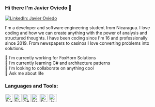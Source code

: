 ### Hi there I'm Javier Oviedo 👋

[![LinkedIn: Javier Oviedo](https://img.shields.io/badge/JavierOviedo-blue?style=flat-square&logo=Linkedin&logoColor=white&link=https://www.linkedin.com/in/javier-oviedo-brenes-3b42961b4/)](https://www.linkedin.com/in/javier-oviedo-brenes-3b42961b4/)

I'm a developer and software engineering student from Nicaragua. I love coding and how we can create anything with the power of analysis and structured thoughts.
I have been coding since I'm 16 and professionally since 2019. From newspapers to casinos I love converting problems into solutions.

🔭 I’m currently working for FoxHorn Solutions <br/>
🌱 I’m currently learning C# and architecture patterns<br/>
👯 I’m looking to collaborate on anything cool <br/>
💬 Ask me about life <br/>

<!--
**Javen17/Javen17** is a ✨ _special_ ✨ repository because its `README.md` (this file) appears on your GitHub profile.

Here are some ideas to get you started:

- 🔭 I’m currently working on ...
- 🌱 I’m currently learning ...
- 👯 I’m looking to collaborate on ...
- 🤔 I’m looking for help with ...
- 💬 Ask me about ...
- 📫 How to reach me: ...
- 😄 Pronouns: ...
- ⚡ Fun fact: ...
-->

### Languages and Tools:
<img  align="left" alt="Python" width="26px" src="https://img.icons8.com/color/48/000000/python.png"/>
<img align="left" alt="Django" width="26px" src="https://png2.cleanpng.com/sh/2703bc253ac00b7e954071f24cb1cf89/L0KzQYm3WMA2N5hmepH0aYP2gLBuTfRraZ9sh595eYTrf7A0gB9ueKZ5feQ2aXPyfsS0jP9od151hAR9YXLvdX71hgR4d6NwRdZzYX7qf373mgRpd58yitdscoXshL7sjwQufJJ4g586LUXlRoi7WPY0QGdrTKoBLkm0SYK4VcU4OWY4S6YENUW2SYa8UsgveJ9s/kisspng-django-python-computer-icons-logo-portable-network-django-python-recruitment-task-1-5b6748f386f486.9191155715334955395528.png"/>
<img align="left" alt="C#"  width="26px" src="https://img.icons8.com/color/48/000000/c-sharp-logo.png"/>
<img align="left" alt="NetCore" width="26px" src="https://upload.wikimedia.org/wikipedia/commons/thumb/e/ee/.NET_Core_Logo.svg/1024px-.NET_Core_Logo.svg.png" />
<img align="left" alt="Flutter" width="26px" src="https://cdn.iconscout.com/icon/free/png-256/flutter-2038877-1720090.png" />
<img align="left" alt="Javascript" width="26px" src="https://img.icons8.com/color/48/000000/javascript.png"/>
<br/>
